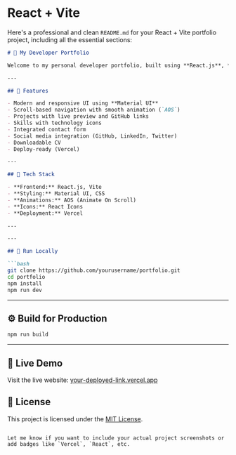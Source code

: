 # React + Vite
Here's a professional and clean `README.md` for your React + Vite portfolio project, including all the essential sections:

```markdown
# 🚀 My Developer Portfolio

Welcome to my personal developer portfolio, built using **React.js**, **Vite**, and **Material UI**. This project showcases my skills, projects, and contact details in a responsive and elegant layout.

---

## 🌟 Features

- Modern and responsive UI using **Material UI**
- Scroll-based navigation with smooth animation (`AOS`)
- Projects with live preview and GitHub links
- Skills with technology icons
- Integrated contact form
- Social media integration (GitHub, LinkedIn, Twitter)
- Downloadable CV
- Deploy-ready (Vercel)

---

## 🧰 Tech Stack

- **Frontend:** React.js, Vite
- **Styling:** Material UI, CSS
- **Animations:** AOS (Animate On Scroll)
- **Icons:** React Icons
- **Deployment:** Vercel

---

---

## 🧪 Run Locally

```bash
git clone https://github.com/yourusername/portfolio.git
cd portfolio
npm install
npm run dev
````

---
## ⚙️ Build for Production

```bash
npm run build
```
---

## 🔗 Live Demo

Visit the live website: [your-deployed-link.vercel.app](https://your-deployed-link.vercel.app)

## 📄 License

This project is licensed under the [MIT License](LICENSE).

```

Let me know if you want to include your actual project screenshots or add badges like `Vercel`, `React`, etc.
```
